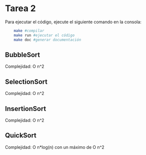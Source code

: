 # Tarea 2

Para ejecutar el código, ejecute el siguiente comando en la consola:
```bash
    make #compilar
    make run #ejecutar el código
    make doc #generar documentación

```
## BubbleSort

Complejidad: O n^2

## SelectionSort

Complejidad: O n^2

## InsertionSort

Complejidad: O n^2

## QuickSort

Complejidad: O n*log(n)
con un máximo de O n^2